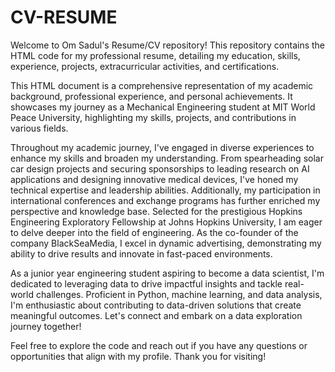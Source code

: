 # CV-RESUME
<p>Welcome to Om Sadul's Resume/CV repository! This repository contains the HTML code for my professional resume, detailing my education, skills, experience, projects, extracurricular activities, and certifications.<p/>
<p>This HTML document is a comprehensive representation of my academic background, professional experience, and personal achievements. It showcases my journey as a Mechanical Engineering student at MIT World Peace University, highlighting my skills, projects, and contributions in various fields.</p>
<p>Throughout my academic journey, I've engaged in diverse experiences to enhance my skills and broaden my understanding. From spearheading solar car design projects and securing sponsorships to leading research on AI applications and designing innovative medical devices, I've honed my technical expertise and leadership abilities. Additionally, my participation in international conferences and exchange programs has further enriched my perspective and knowledge base. Selected for the prestigious Hopkins Engineering Exploratory Fellowship at Johns Hopkins University, I am eager to delve deeper into the field of engineering. As the co-founder of the company BlackSeaMedia, I excel in dynamic advertising, demonstrating my ability to drive results and innovate in fast-paced environments.<p/>
<p>As a junior year engineering student aspiring to become a data scientist, I'm dedicated to leveraging data to drive impactful insights and tackle real-world challenges. Proficient in Python, machine learning, and data analysis, I'm enthusiastic about contributing to data-driven solutions that create meaningful outcomes. Let's connect and embark on a data exploration journey together!<p/>
<p>Feel free to explore the code and reach out if you have any questions or opportunities that align with my profile. Thank you for visiting!</p>

